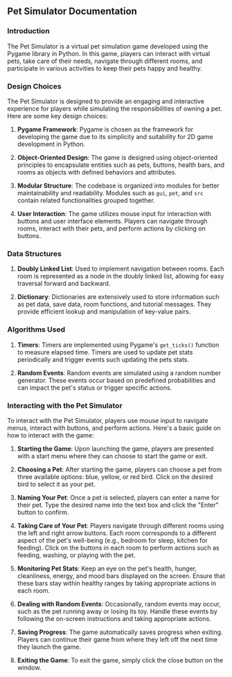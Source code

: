 ## Pet Simulator Documentation

### Introduction
The Pet Simulator is a virtual pet simulation game developed using the Pygame library in Python. In this game, players can interact with virtual pets, take care of their needs, navigate through different rooms, and participate in various activities to keep their pets happy and healthy.

### Design Choices
The Pet Simulator is designed to provide an engaging and interactive experience for players while simulating the responsibilities of owning a pet. Here are some key design choices:

1. **Pygame Framework**: Pygame is chosen as the framework for developing the game due to its simplicity and suitability for 2D game development in Python.

2. **Object-Oriented Design**: The game is designed using object-oriented principles to encapsulate entities such as pets, buttons, health bars, and rooms as objects with defined behaviors and attributes.

3. **Modular Structure**: The codebase is organized into modules for better maintainability and readability. Modules such as `gui`, `pet`, and `src` contain related functionalities grouped together.

4. **User Interaction**: The game utilizes mouse input for interaction with buttons and user interface elements. Players can navigate through rooms, interact with their pets, and perform actions by clicking on buttons.

### Data Structures
1. **Doubly Linked List**: Used to implement navigation between rooms. Each room is represented as a node in the doubly linked list, allowing for easy traversal forward and backward.

2. **Dictionary**: Dictionaries are extensively used to store information such as pet data, save data, room functions, and tutorial messages. They provide efficient lookup and manipulation of key-value pairs.

### Algorithms Used
1. **Timers**: Timers are implemented using Pygame's `get_ticks()` function to measure elapsed time. Timers are used to update pet stats periodically and trigger events such updating the pets stats.

2. **Random Events**: Random events are simulated using a random number generator. These events occur based on predefined probabilities and can impact the pet's status or trigger specific actions.

### Interacting with the Pet Simulator
To interact with the Pet Simulator, players use mouse input to navigate menus, interact with buttons, and perform actions. Here's a basic guide on how to interact with the game:

1. **Starting the Game**: Upon launching the game, players are presented with a start menu where they can choose to start the game or exit.

2. **Choosing a Pet**: After starting the game, players can choose a pet from three available options: blue, yellow, or red bird. Click on the desired bird to select it as your pet.

3. **Naming Your Pet**: Once a pet is selected, players can enter a name for their pet. Type the desired name into the text box and click the "Enter" button to confirm.

4. **Taking Care of Your Pet**: Players navigate through different rooms using the left and right arrow buttons. Each room corresponds to a different aspect of the pet's well-being (e.g., bedroom for sleep, kitchen for feeding). Click on the buttons in each room to perform actions such as feeding, washing, or playing with the pet.

5. **Monitoring Pet Stats**: Keep an eye on the pet's health, hunger, cleanliness, energy, and mood bars displayed on the screen. Ensure that these bars stay within healthy ranges by taking appropriate actions in each room.

6. **Dealing with Random Events**: Occasionally, random events may occur, such as the pet running away or losing its toy. Handle these events by following the on-screen instructions and taking appropriate actions.

7. **Saving Progress**: The game automatically saves progress when exiting. Players can continue their game from where they left off the next time they launch the game.

8. **Exiting the Game**: To exit the game, simply click the close button on the window.